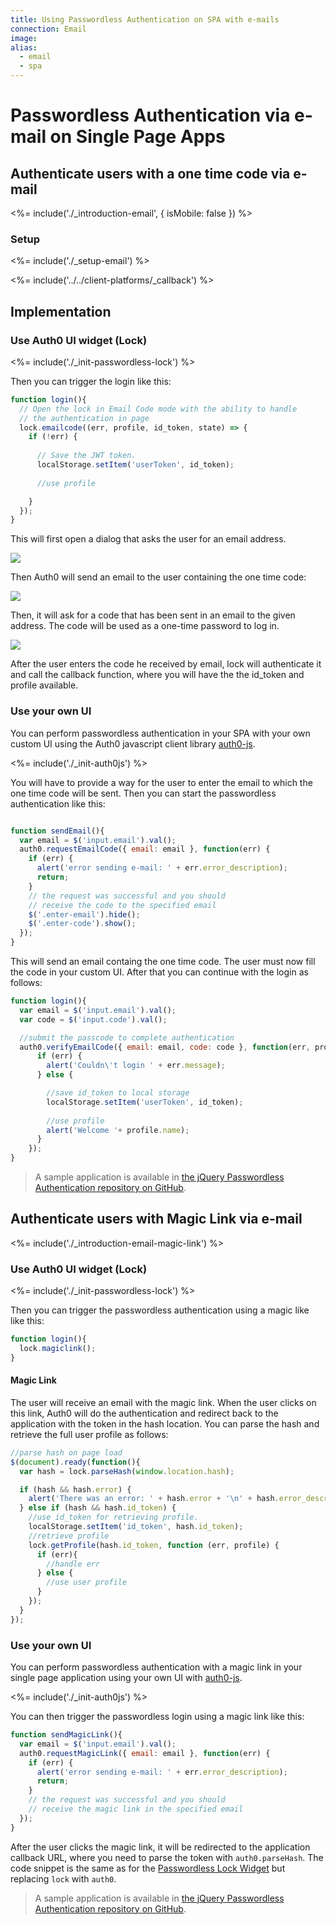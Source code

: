 ```yaml
---
title: Using Passwordless Authentication on SPA with e-mails
connection: Email
image:
alias:
  - email
  - spa
---
```


# Passwordless Authentication via e-mail on Single Page Apps

## Authenticate users with a one time code via e-mail

<%= include('./_introduction-email', { isMobile: false }) %>

### Setup

<%= include('./_setup-email') %>

<%= include('../../client-platforms/_callback') %>

## Implementation

### Use Auth0 UI widget (Lock)

<%= include('./_init-passwordless-lock') %>

Then you can trigger the login like this:

```js
function login(){
  // Open the lock in Email Code mode with the ability to handle
  // the authentication in page
  lock.emailcode((err, profile, id_token, state) => {
    if (!err) {
      
      // Save the JWT token.
      localStorage.setItem('userToken', id_token);
      
      //use profile

    }
  });
}
```

This will first open a dialog that asks the user for an email address. 

![](/media/articles/connections/passwordless/passwordless-email-request-web.png)

Then Auth0 will send an email to the user containing the one time code:

![](/media/articles/connections/passwordless/passwordless-email-receive-code-web.png)

Then, it will ask for a code that has been sent in an email to the given address. The code will be used as a one-time password to log in.

![](/media/articles/connections/passwordless/passwordless-email-enter-code-web.png)

After the user enters the code he received by email, lock will authenticate it and call the callback function, where you will have the the id_token and profile available.

### Use your own UI

You can perform passwordless authentication in your SPA with your own custom UI using the Auth0 javascript client library [auth0-js](/libraries/auth0js).

<%= include('./_init-auth0js') %>

You will have to provide a way for the user to enter the email to which the one time code will be sent. Then you can start the passwordless authentication like this:

```js

function sendEmail(){
  var email = $('input.email').val();
  auth0.requestEmailCode({ email: email }, function(err) {
    if (err) {
      alert('error sending e-mail: ' + err.error_description);
      return;
    }
    // the request was successful and you should 
    // receive the code to the specified email
    $('.enter-email').hide();
    $('.enter-code').show();
  });
}
```

This will send an email containg the one time code. The user must now fill the code in your custom UI. After that you can continue with the login as follows:

```js
function login(){
  var email = $('input.email').val();
  var code = $('input.code').val();

  //submit the passcode to complete authentication
  auth0.verifyEmailCode({ email: email, code: code }, function(err, profile, id_token, access_token) {
      if (err) {
        alert('Couldn\'t login ' + err.message);
      } else {

        //save id_token to local storage
        localStorage.setItem('userToken', id_token);
        
        //use profile
        alert('Welcome '+ profile.name);
      }
    });
}
```
> A sample application is available in [the jQuery Passwordless Authentication repository on GitHub](https://github.com/auth0/auth0-jquery-passwordless-sample).

## Authenticate users with Magic Link via e-mail

<%= include('./_introduction-email-magic-link') %>

### Use Auth0 UI widget (Lock)

<%= include('./_init-passwordless-lock') %>

Then you can trigger the passwordless authentication using a magic like like this:

```js
function login(){
  lock.magiclink();
}
```

#### Magic Link

The user will receive an email with the magic link. When the user clicks on this link, Auth0 will do the authentication and redirect back to the application with the token in the hash location. You can parse the hash and retrieve the full user profile as follows:

```js
//parse hash on page load
$(document).ready(function(){
  var hash = lock.parseHash(window.location.hash);

  if (hash && hash.error) {
    alert('There was an error: ' + hash.error + '\n' + hash.error_description);
  } else if (hash && hash.id_token) {
    //use id_token for retrieving profile.
    localStorage.setItem('id_token', hash.id_token);
    //retrieve profile
    lock.getProfile(hash.id_token, function (err, profile) {
      if (err){
        //handle err
      } else {
        //use user profile
      }
    });
  }
});
```

### Use your own UI

You can perform passwordless authentication with a magic link in your single page application using your own UI with [auth0-js](/libraries/auth0js).

<%= include('./_init-auth0js') %>

You can then trigger the passwordless login using a magic link like this:

```js
function sendMagicLink(){
  var email = $('input.email').val();
  auth0.requestMagicLink({ email: email }, function(err) {
    if (err) {
      alert('error sending e-mail: ' + err.error_description);
      return;
    }
    // the request was successful and you should 
    // receive the magic link in the specified email
  });
} 
```

After the user clicks the magic link, it will be redirected to the application callback URL, where you need to parse the token with `auth0.parseHash`. The code snippet is the same as for the [Passwordless Lock Widget](#magic-link) but replacing `lock` with `auth0`.

> A sample application is available in [the jQuery Passwordless Authentication repository on GitHub](https://github.com/auth0/auth0-jquery-passwordless-sample).
